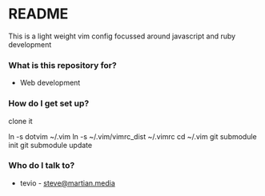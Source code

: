 # README #

This is a light weight vim config focussed around javascript and ruby development

### What is this repository for? ###

* Web development

### How do I get set up? ###

clone it

ln -s dotvim ~/.vim
ln -s ~/.vim/vimrc_dist ~/.vimrc
cd ~/.vim
git submodule init
git submodule update

### Who do I talk to? ###

* tevio - steve@martian.media